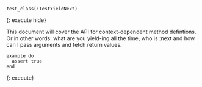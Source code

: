    test_class(:TestYieldNext)
{: execute hide}

This document will cover the API for context-dependent method defintions.
Or in other words: what are you yield-ing all the time, who is :next and 
how can I pass arguments and fetch return values.

    example do
      assert true
    end
{: execute}
